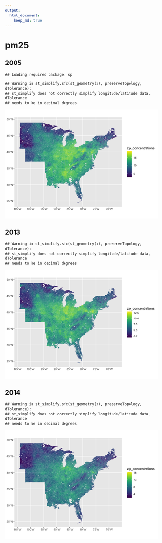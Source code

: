 ```yaml
---
output: 
  html_document:
    keep_md: true
---
```


# pm25





## 2005


```
## Loading required package: sp
```

```
## Warning in st_simplify.sfc(st_geometry(x), preserveTopology, dTolerance):
## st_simplify does not correctly simplify longitude/latitude data, dTolerance
## needs to be in decimal degrees
```

![](pm25_files/figure-html/unnamed-chunk-2-1.png)<!-- -->

## 2013


```
## Warning in st_simplify.sfc(st_geometry(x), preserveTopology, dTolerance):
## st_simplify does not correctly simplify longitude/latitude data, dTolerance
## needs to be in decimal degrees
```

![](pm25_files/figure-html/unnamed-chunk-3-1.png)<!-- -->

## 2014


```
## Warning in st_simplify.sfc(st_geometry(x), preserveTopology, dTolerance):
## st_simplify does not correctly simplify longitude/latitude data, dTolerance
## needs to be in decimal degrees
```

![](pm25_files/figure-html/unnamed-chunk-4-1.png)<!-- -->
